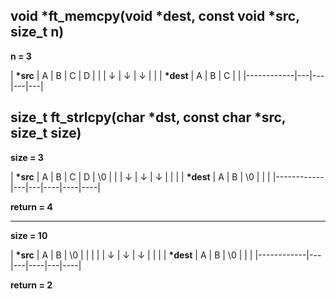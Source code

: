 
## void	*ft_memcpy(void *dest, const void *src, size_t n)

__n = 3__ 

| __*src__   | A | B | C | D |
|            | ↓ | ↓ | ↓ |   |
| __*dest__  | A | B | C |   |
|------------|---|---|---|---|


## size_t	ft_strlcpy(char *dst, const char *src, size_t size)

__size = 3__ 

| __*src__   | A | B | C  | D  | \0 |
|            | ↓ | ↓ | ↓  |    |    |
| __*dest__  | A | B | \0 |    |    |
|------------|---|---|----|----|----|

__return = 4__

----

__size = 10__ 

| __*src__   | A | B | \0 |   |    |
|            | ↓ | ↓ | ↓  |   |    |
| __*dest__  | A | B | \0 |   |    |
|------------|---|---|----|---|----|

__return = 2__